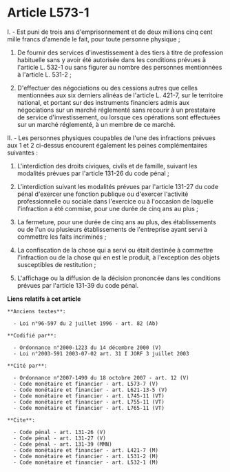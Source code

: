 # Article L573-1

I. - Est puni de trois ans d'emprisonnement et de deux millions cinq cent mille francs d'amende le fait, pour toute personne
physique ;

1. De fournir des services d'investissement à des tiers à titre de profession habituelle sans y avoir été autorisée dans les
conditions prévues à l'article L. 532-1 ou sans figurer au nombre des personnes mentionnées à l'article L. 531-2 ;

2. D'effectuer des négociations ou des cessions autres que celles mentionnées aux six derniers alinéas de l'article L. 421-7,
sur le territoire national, et portant sur des instruments financiers admis aux négociations sur un marché réglementé sans
recourir à un prestataire de service d'investissement, ou lorsque ces opérations sont effectuées sur un marché réglementé, à
un membre de ce marché.

II. - Les personnes physiques coupables de l'une des infractions prévues aux 1 et 2 ci-dessus encourent également les peines
complémentaires suivantes :

1. L'interdiction des droits civiques, civils et de famille, suivant les modalités prévues par l'article 131-26 du code
pénal ;

2. L'interdiction suivant les modalités prévues par l'article 131-27 du code pénal d'exercer une fonction publique ou
d'exercer l'activité professionnelle ou sociale dans l'exercice ou à l'occasion de laquelle l'infraction a été commise, pour
une durée de cinq ans au plus ;

3. La fermeture, pour une durée de cinq ans au plus, des établissements ou de l'un ou plusieurs établissements de
l'entreprise ayant servi à commettre les faits incriminés ;

4. La confiscation de la chose qui a servi ou était destinée à commettre l'infraction ou de la chose qui en est le produit, à
l'exception des objets susceptibles de restitution ;

5. L'affichage ou la diffusion de la décision prononcée dans les conditions prévues par l'article 131-39 du code pénal.

**Liens relatifs à cet article**

	**Anciens textes**:

	  - Loi n°96-597 du 2 juillet 1996 - art. 82 (Ab)

	**Codifié par**:

	  - Ordonnance n°2000-1223 du 14 décembre 2000 (V)
	  - Loi n°2003-591 2003-07-02 art. 31 I JORF 3 juillet 2003

	**Cité par**:

	  - Ordonnance n°2007-1490 du 18 octobre 2007 - art. 12 (V)
	  - Code monétaire et financier - art. L573-7 (V)
	  - Code monétaire et financier - art. L621-13-5 (V)
	  - Code monétaire et financier - art. L745-11 (VT)
	  - Code monétaire et financier - art. L755-11 (VT)
	  - Code monétaire et financier - art. L765-11 (VT)

	**Cite**:

	  - Code pénal - art. 131-26 (V)
	  - Code pénal - art. 131-27 (V)
	  - Code pénal - art. 131-39 (MMN)
	  - Code monétaire et financier - art. L421-7 (M)
	  - Code monétaire et financier - art. L531-2 (M)
	  - Code monétaire et financier - art. L532-1 (M)
